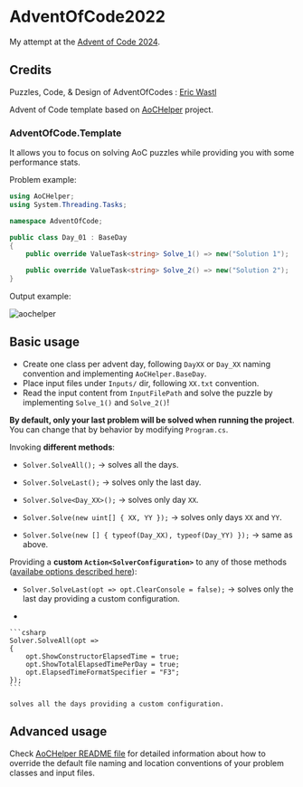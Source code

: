 # AdventOfCode2022

My attempt at the [Advent of Code 2024](https://adventofcode.com/2024).

## Credits

Puzzles, Code, & Design of AdventOfCodes : [Eric Wastl](https://twitter.com/ericwastl)

Advent of Code template based on [AoCHelper](https://github.com/eduherminio/AoCHelper) project.

### AdventOfCode.Template

It allows you to focus on solving AoC puzzles while providing you with some performance stats.

Problem example:

```csharp
using AoCHelper;
using System.Threading.Tasks;

namespace AdventOfCode;

public class Day_01 : BaseDay
{
    public override ValueTask<string> Solve_1() => new("Solution 1");

    public override ValueTask<string> Solve_2() => new("Solution 2");
}

```

Output example:

![aochelper](https://user-images.githubusercontent.com/11148519/142051856-16d9d5bf-885c-44cd-94ae-6f678bcbc04f.gif)

## Basic usage

- Create one class per advent day, following `DayXX` or `Day_XX` naming convention and implementing `AoCHelper.BaseDay`.
- Place input files under `Inputs/` dir, following `XX.txt` convention.
- Read the input content from `InputFilePath` and solve the puzzle by implementing `Solve_1()` and `Solve_2()`!

**By default, only your last problem will be solved when running the project**. You can change that by behavior by modifying `Program.cs`.

Invoking **different methods**:

- `Solver.SolveAll();` → solves all the days.

- `Solver.SolveLast();` → solves only the last day.

- `Solver.Solve<Day_XX>();` → solves only day `XX`.

- `Solver.Solve(new uint[] { XX, YY });` → solves only days `XX` and `YY`.

- `Solver.Solve(new [] { typeof(Day_XX), typeof(Day_YY) });` → same as above.

Providing a **custom `Action<SolverConfiguration>`** to any of those methods ([availabe options described here](https://github.com/eduherminio/AoCHelper#customization)):

- `Solver.SolveLast(opt => opt.ClearConsole = false);` → solves only the last day providing a custom configuration.

-

    ```csharp
    Solver.SolveAll(opt =>
    {
        opt.ShowConstructorElapsedTime = true;
        opt.ShowTotalElapsedTimePerDay = true;
        opt.ElapsedTimeFormatSpecifier = "F3";
    });
    ```

    solves all the days providing a custom configuration.

## Advanced usage

Check [AoCHelper README file](https://github.com/eduherminio/AoCHelper#advanced-usage) for detailed information about how to override the default file naming and location conventions of your problem classes and input files.
